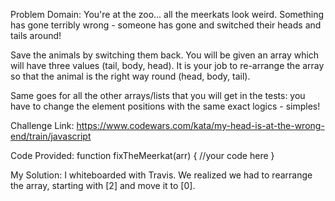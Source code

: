 Problem Domain:
You're at the zoo... all the meerkats look weird. Something has gone terribly wrong - someone has gone and switched their heads and tails around!

Save the animals by switching them back. You will be given an array which will have three values (tail, body, head). It is your job to re-arrange the array so that the animal is the right way round (head, body, tail).

Same goes for all the other arrays/lists that you will get in the tests: you have to change the element positions with the same exact logics - simples!

Challenge Link: https://www.codewars.com/kata/my-head-is-at-the-wrong-end/train/javascript

Code Provided:
function fixTheMeerkat(arr) {
 //your code here 
}

My Solution: I whiteboarded with Travis. We realized we had to rearrange the array, starting with [2] and move it to [0].

